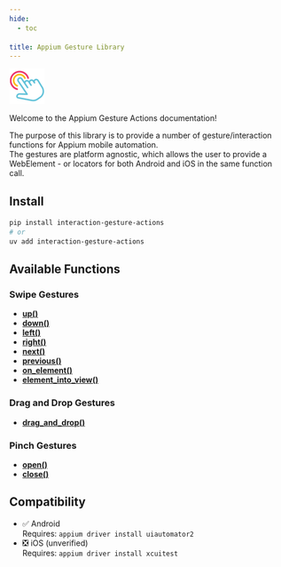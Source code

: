 ```yaml
---
hide:
  - toc

title: Appium Gesture Library
---
```

<style>
  .md-typeset h1 {
    display: none;
  }
</style>

<div style="text-align: left">
  <img src="assets/logo.png" style="max-width: 64px;" />
</div>

Welcome to the Appium Gesture Actions documentation!  

The purpose of this library is to provide a number of gesture/interaction functions for Appium mobile automation.  
The gestures are platform agnostic, which allows the user to provide a WebElement - or locators for both Android and iOS in the same function call.  

## Install

``` bash
pip install interaction-gesture-actions
# or
uv add interaction-gesture-actions
```

## Available Functions

### Swipe Gestures

- [__up()__](./reference/swipe.md#interaction.gesture.swipe.SwipeGestures.up)
- [__down()__](./reference/swipe.md#interaction.gesture.swipe.SwipeGestures.down)
- [__left()__](./reference/swipe.md#interaction.gesture.swipe.SwipeGestures.left)
- [__right()__](./reference/swipe.md#interaction.gesture.swipe.SwipeGestures.right)
- [__next()__](./reference/swipe.md#interaction.gesture.swipe.SwipeGestures.next)
- [__previous()__](./reference/swipe.md#interaction.gesture.swipe.SwipeGestures.previous)
- [__on_element()__](./reference/swipe.md#interaction.gesture.swipe.SwipeGestures.on_element)
- [__element_into_view()__](./reference/swipe.md#interaction.gesture.swipe.SwipeGestures.element_into_view)

### Drag and Drop Gestures

- [__drag_and_drop()__](./reference/drag_and_drop.md#interaction.gesture.drag_and_drop.DragAndDropGestures.drag_and_drop)

### Pinch Gestures

- [__open()__](./reference/pinch.md#interaction.gesture.pinch.PinchGestures.open)
- [__close()__](./reference/pinch.md#interaction.gesture.pinch.PinchGestures.close)

## Compatibility

- ✅ Android  
  Requires: `appium driver install uiautomator2`
- ❎ iOS (unverified)  
  Requires: `appium driver install xcuitest`
